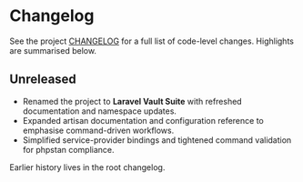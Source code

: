 # Changelog

See the project [CHANGELOG](../CHANGELOG.md) for a full list of code-level changes. Highlights are summarised below.

## Unreleased

- Renamed the project to **Laravel Vault Suite** with refreshed documentation and namespace updates.
- Expanded artisan documentation and configuration reference to emphasise command-driven workflows.
- Simplified service-provider bindings and tightened command validation for phpstan compliance.

Earlier history lives in the root changelog.
